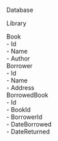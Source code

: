 Database

Library
 <div>Book</div>
  <div>- Id</div>
  <div>- Name</div>
  <div>- Author</div>
 <div>Borrower</div>
  <div>- Id</div>
  <div>- Name</div>
  <div>- Address</div>
 <div>BorrowedBook</div>
  <div>- Id</div>
  <div>- BookId</div>
  <div>- BorrowerId</div>
  <div>- DateBorrowed</div>
  <div>- DateReturned</div>
